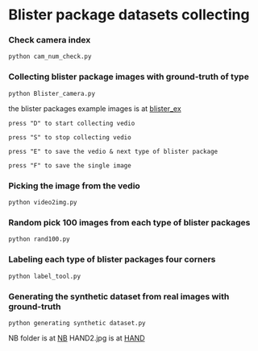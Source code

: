 # Blister package datasets collecting
### Check camera index
```
python cam_num_check.py
```
### Collecting blister package images with ground-truth of type
```
python Blister_camera.py
```
the blister packages example images is at [blister_ex](https://drive.google.com/drive/folders/1zLEZYv4o7B7UUnxiDYkDwWGPqxTnLAlP?usp=sharing)
```
press "D" to start collecting vedio

press "S" to stop collecting vedio

press "E" to save the vedio & next type of blister package

press "F" to save the single image
```
### Picking the image from the vedio
```
python video2img.py
```
### Random pick 100 images from each type of blister packages
```
python rand100.py
```
### Labeling each type of blister packages four corners
```
python label_tool.py
```
### Generating the synthetic dataset from real images with ground-truth
```
python generating synthetic dataset.py
```
NB folder is at [NB](https://drive.google.com/drive/folders/1aweG9CT1gssKQNHbrPR5zkiitlPkZgEH?usp=sharing)
HAND2.jpg is at [HAND](https://drive.google.com/file/d/1nIrbHT5f7V94jnnbbNgln7ZWbUL6bLbH/view?usp=sharing)
